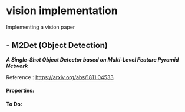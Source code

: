 # vision implementation
Implementing a vision paper

## - M2Det (Object Detection)
***A Single-Shot Object Detector based on Multi-Level Feature Pyramid Network*** </br>

Reference : https://arxiv.org/abs/1811.04533

#### Properties:


#### To Do:

